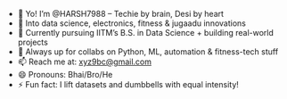 - 👋 Yo! I’m @HARSH7988 – Techie by brain, Desi by heart
- 👀 Into data science, electronics, fitness & jugaadu innovations
- 🌱 Currently pursuing IITM’s B.S. in Data Science + building real-world projects
- 💞️ Always up for collabs on Python, ML, automation & fitness-tech stuff
- 📫 Reach me at: xyz9bc@gmail.com
- 😄 Pronouns: Bhai/Bro/He
- ⚡ Fun fact: I lift datasets and dumbbells with equal intensity!
<!---
HARSH7988/HARSH7988 is a ✨ special ✨ repository because its `README.md` (this file) appears on your GitHub profile.
You can click the Preview link to take a look at your changes.
--->
